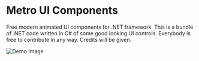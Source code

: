 # Metro UI Components
Free modern animated UI components for .NET framework. This is a bundle of .NET code written in C# of some good looking UI controls. Everybody is free to contribute in any way. Credits will be given.

![Demo Image](https://raw.githubusercontent.com/theInviolable/MetroUIComponents/master/Images/All.png)

